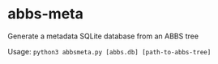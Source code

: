 # abbs-meta
Generate a metadata SQLite database from an ABBS tree

Usage: `python3 abbsmeta.py [abbs.db] [path-to-abbs-tree]`
